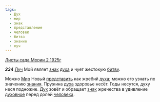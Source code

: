 ```yaml
---
tags:
  - Дух
  - мир
  - знак
  - представление
  - человек
  - битва
  - знание
  - луч
---
```


[Листы сада Мории 2 1925г](/agni/1925)

___234___
[Луч](/tag/#луч) Мой являет [знак](/tag/#знак) [духа](/tag/#[Дух](/tag/#Дух)) и чует жестокую [битву](/tag/#битва).   

Можно [Мир](/tag/#мир) Новый [представить](/tag/#представление) как жребий [духа](/tag/#[Дух](/tag/#Дух)); можно его узнать по значению [знания](/tag/#знание). Пружина [духа](/tag/#[Дух](/tag/#Дух)) здоровье несёт. Годы несутся, духу неся подножие. [Дух](/tag/#Дух) зовёт и обращает [знак](/tag/#знак) жречества в удивление [духовное](/tag/#Дух) перед долей [человека](/tag/#человек).   


